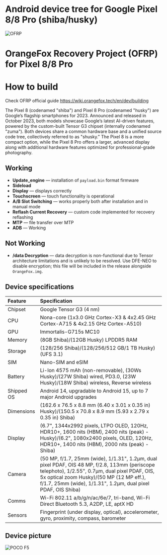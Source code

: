 # Android device tree for Google Pixel 8/8 Pro (shiba/husky)
![OFRP](https://i.ibb.co/4WgF7pR/banner-2.png "OFRP")

OrangeFox Recovery Project (OFRP) for Pixel 8/8 Pro
======================================

# How to build
Check OFRP official guide https://wiki.orangefox.tech/en/dev/building

The Pixel 8 (codenamed "shiba") and Pixel 8 Pro (codenamed "husky") are Google’s flagship smartphones for 2023. Announced and released in October 2023, both models showcase Google’s latest AI-driven features, powered by the custom-built Tensor G3 chipset (internally codenamed "zuma"). Both devices share a common hardware base and a unified source code tree, collectively referred to as "shusky." The Pixel 8 is a more compact option, while the Pixel 8 Pro offers a larger, advanced display along with additional hardware features optimized for professional-grade photography.

## Working
- **Update_engine** — installation of `payload.bin` format firmware
- **Sideload**
- **Display** — displays correctly
- **Touchscreen** — touch functionality is operational
- **A/B Slot Switching** — works properly both after installation and in manual mode
- **Reflash Current Recovery** — custom code implemented for recovery reflashing
- **MTP** — file transfer over MTP
- **ADB** — Working

## Not Working
- **/data Decryption** — data decryption is non-functional due to Tensor architecture limitations and is unlikely to be resolved. Use DFE-NEO to disable encryption; this file will be included in the release alongside `OrangeFox.img`.


## Device specifications

| Feature     | Specification
| :-----------|:-------------
| Chipset     | Google Tensor G3 (4 nm)
| CPU         | Nona-core (1x3.0 GHz Cortex-X3 & 4x2.45 GHz Cortex-A715 & 4x2.15 GHz Cortex-A510)
| GPU         | Immortalis-G715s MC10
| Memory      | (8GB Shiba)/(12GB Husky) LPDDR5 RAM
| Storage     | (128/256 Shiba)/(128/256/512 GB/1 TB Husky) (UFS 3.1)
| SIM         | Nano-SIM and eSIM
| Battery     | Li-Ion 4575 mAh (non-removable), (30Ws Husky)/(27W Shiba) wired, PD3.0, (23W Husky)/(18W Shiba) wireless, Reverse wireless
| Shipped OS  | Android 14, upgradable to Android 15, up to 7 major Android upgrades
| Dimensions  | (162.6 x 76.5 x 8.8 mm (6.40 x 3.01 x 0.35 in) Husky)/(150.5 x 70.8 x 8.9 mm (5.93 x 2.79 x 0.35 in) Shiba)
| Display     | (6.7", 1344x2992 pixels, LTPO OLED, 120Hz, HDR10+, 1600 nits (HBM), 2400 nits (peak) - Husky)/(6.2", 1080x2400 pixels, OLED, 120Hz, HDR10+, 1400 nits (HBM), 2000 nits (peak) - Shiba)
| Camera      | (50 MP, f/1.7, 25mm (wide), 1/1.31", 1.2µm, dual pixel PDAF, OIS 48 MP, f/2.8, 113mm (periscope telephoto), 1/2.55", 0.7µm, dual pixel PDAF, OIS, 5x optical zoom Husky)/(50 MP (12 MP eff.), f/1.7, 25mm (wide), 1/1.31", 1.2µm, dual pixel PDAF, OIS  Shiba)
| Comms       | Wi-Fi 802.11 a/b/g/n/ac/6e/7, tri-band, Wi-Fi Direct Bluetooth	5.3, A2DP, LE, aptX HD
| Sensors     | Fingerprint (under display, optical), accelerometer, gyro, proximity, compass, barometer

## Device picture

![POCO F5](https://static1.anpoimages.com/wordpress/wp-content/uploads/wm/2023/10/google-pixel-8-and-google-pixel-8-pro-back.jpg?q=70&fit=crop&w=1100&h=618&dpr=1)